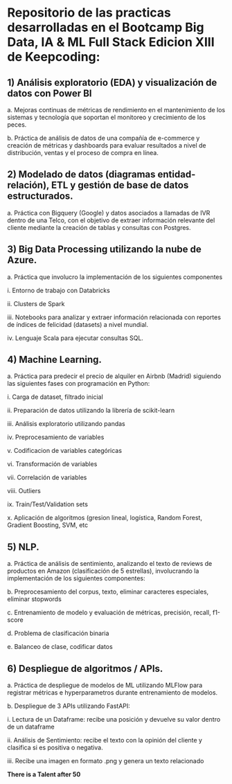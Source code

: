 
# Repositorio de las practicas desarrolladas en el Bootcamp Big Data, IA & ML Full Stack Edicion XIII de Keepcoding:

## 1)	Análisis exploratorio (EDA) y visualización de datos con Power BI

  a.	Mejoras continuas de métricas de rendimiento en el mantenimiento de los sistemas y tecnología que soportan el monitoreo y crecimiento de los peces.

  b.	Práctica de análisis de datos de una compañía de e-commerce y creación de métricas y dashboards para evaluar resultados a nivel de distribución, ventas y el proceso de compra en línea.

## 2)	Modelado de datos (diagramas entidad-relación), ETL y gestión de base de datos estructurados. 

  a.	Práctica con Bigquery (Google) y datos asociados a llamadas de IVR dentro de una Telco, con el objetivo de extraer información relevante del cliente mediante la creación de tablas y consultas con Postgres. 


## 3)	Big Data Processing utilizando la nube de Azure. 

  a.	Práctica que involucro la implementación de los siguientes componentes
  
  i.	Entorno de trabajo con Databricks
  
  ii.	Clusters de Spark
  
  iii.	Notebooks para analizar y extraer información relacionada con reportes de índices de felicidad (datasets) a nivel mundial. 
  
  iv.	Lenguaje Scala para ejecutar consultas SQL. 

## 4)	Machine Learning. 

  a.	Práctica para predecir el precio de alquiler en Airbnb (Madrid) siguiendo las siguientes fases con programación en Python:
  
  i.	Carga de dataset, filtrado inicial
  
  ii.	Preparación de datos utilizando la librería de scikit-learn
  
  iii.	Análisis exploratorio utilizando pandas
  
  iv.	Preprocesamiento de variables
  
  v.	Codificacion de variables categóricas
 
  vi.	Transformación de variables
 
  vii.	Correlación de variables
  
  viii.	Outliers
  
  ix.	Train/Test/Validation sets
  
  x.	Aplicación de algoritmos (gresion lineal, logística, Random Forest, Gradient Boosting, SVM, etc

## 5)	NLP. 

  a.	Práctica de análisis de sentimiento, analizando el texto de reviews de productos en Amazon (clasificación de 5 estrellas), involucrando la implementación de los siguientes componentes:

  b.	Preprocesamiento del corpus, texto, eliminar caracteres especiales, eliminar stopwords

  c.	Entrenamiento de modelo y evaluación de métricas, precisión, recall, f1-score

  d.	Problema de clasificación binaria

  e.	Balanceo de clase, codificar datos

## 6)	Despliegue de algoritmos / APIs. 

  a.	Práctica de despliegue de modelos de ML utilizando MLFlow para registrar métricas e hyperparametros durante entrenamiento de modelos.

  b.	Despliegue de 3 APIs utilizando FastAPI:
  
  i.	Lectura de un Dataframe: recibe una posición y devuelve su valor dentro de un dataframe
  
  ii.	Análisis de Sentimiento: recibe el texto con la opinión del cliente y clasifica si es positiva o negativa.
  
  iii.	Recibe una imagen en formato .png y genera un texto relacionado

**There is a Talent after 50**
